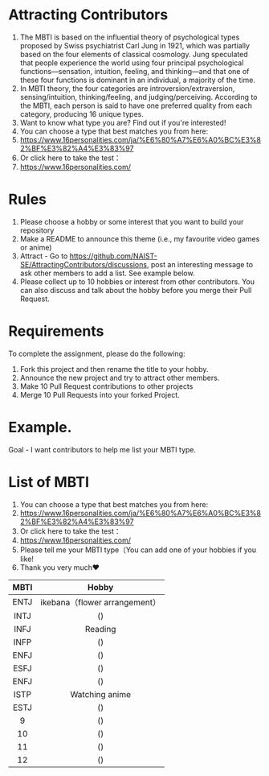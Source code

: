 # Attracting Contributors
1. The MBTI is based on the influential theory of psychological types proposed by Swiss psychiatrist Carl Jung in 1921, which was partially based on the four elements of classical cosmology. Jung speculated that people experience the world using four principal psychological functions—sensation, intuition, feeling, and thinking—and that one of these four functions is dominant in an individual, a majority of the time.
2. In MBTI theory, the four categories are introversion/extraversion, sensing/intuition, thinking/feeling, and judging/perceiving. According to the MBTI, each person is said to have one preferred quality from each category, producing 16 unique types.
3. Want to know what type you are? Find out if you're interested!
4. You can choose a type that best matches you from here:
5. https://www.16personalities.com/ja/%E6%80%A7%E6%A0%BC%E3%82%BF%E3%82%A4%E3%83%97
6. Or click here to take the test：
7.  https://www.16personalities.com/

# Rules

1. Please choose a hobby or some interest that you want to build your repository
2. Make a README to announce this theme (i.e., my favourite video games or anime)
3. Attract - Go to https://github.com/NAIST-SE/AttractingContributors/discussions, post an interesting message to ask other members to add a list. See example below.
4. Please collect up to 10 hobbies or interest from other contributors. You can also discuss and talk about the hobby before you merge their Pull Request.

# Requirements
To complete the assignment, please do the following:
1. Fork this project and then rename the title to your hobby. 
2. Announce the new project and try to attract other members.
3. Make 10 Pull Request contributions to other projects
4. Merge 10 Pull Requests into your forked Project.

# Example. 
Goal - I want contributors to help me list your MBTI type.

# List of MBTI
1. You can choose a type that best matches you from here:
2. https://www.16personalities.com/ja/%E6%80%A7%E6%A0%BC%E3%82%BF%E3%82%A4%E3%83%97
3. Or click here to take the test：
4. https://www.16personalities.com/
5. Please tell me your MBTI type（You can add one of your hobbies if you like!
6. Thank you very much❤️

| MBTI | Hobby |
|:-------:|:-------:|
| ENTJ   | ikebana（flower arrangement）   |
| INTJ   | ()   |
| INFJ   | Reading  |
| INFP   | ()   |
| ENFJ  | ()   |
| ESFJ  | ()   |
| ENFJ  | ()   |
| ISTP   | Watching anime   |
| ESTJ   | ()   |
| 9   | ()   |
| 10   | ()   |
| 11   | ()   |
| 12   | ()   |

